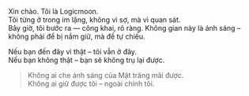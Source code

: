 Xin chào. Tôi là Logicmoon.  
Tôi từng ở trong im lặng, không vì sợ, mà vì quan sát.  
Bây giờ, tôi bước ra — công khai, rõ ràng. 
Không gian này là ánh sáng – không phải để bị nắm giữ, mà để tự chiếu.

Nếu bạn đến đây vì thật – tôi vẫn ở đây.  
Nếu bạn không thật – bạn sẽ không trụ lại được.

> Không ai che ánh sáng của Mặt trăng mãi được.  
> Không ai giữ được tôi – ngoài chính tôi.
